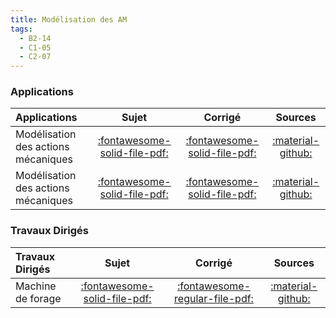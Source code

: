 ```yaml
---
title: Modélisation des AM 
tags:
  - B2-14
  - C1-05
  - C2-07
---
```


[comment]: <> (Généré automatiquement par ALL_PDF/make_markdown.py, creation_fichiers_activites)


### Applications 
 
| Applications | Sujet | Corrigé | Sources  | 
| :-------------- | :---: | :-----: | :------: | 
| Modélisation des actions mécaniques | [:fontawesome-solid-file-pdf:](https://xpessoles-cpge.fr/pdf/Cy_11_Ch_01_Application_01_Sujet.pdf) | [:fontawesome-solid-file-pdf:](https://xpessoles-cpge.fr/pdf/Cy_11_Ch_01_Application_01_Corrige.pdf) | [:material-github:](https://github.com/xpessoles/PSI_Cy_11_Statique_Revisions/tree/main/Chapitre_01_MAM/Cy_11_Ch_01_Application_01) | 
| Modélisation des actions mécaniques | [:fontawesome-solid-file-pdf:](https://xpessoles-cpge.fr/pdf/Cy_11_Ch_01_Application_02_Sujet.pdf) | [:fontawesome-solid-file-pdf:](https://xpessoles-cpge.fr/pdf/Cy_11_Ch_01_Application_02_Corrige.pdf) | [:material-github:](https://github.com/xpessoles/PSI_Cy_11_Statique_Revisions/tree/main/Chapitre_01_MAM/Cy_11_Ch_01_Application_02) | 

### Travaux Dirigés 
 
| Travaux Dirigés | Sujet | Corrigé | Sources  | 
| :-------------- | :---: | :-----: | :------: | 
| Machine de forage | [:fontawesome-solid-file-pdf:](https://xpessoles-cpge.fr/pdf/Cy_11_Ch_01_TD_01_Foreuse_Sujet.pdf) | [:fontawesome-regular-file-pdf:](https://xpessoles-cpge.fr/pdf/Cy_11_Ch_01_TD_01_Foreuse_Corrige.pdf) | [:material-github:](https://github.com/xpessoles/PSI_Cy_11_Statique_Revisions/tree/main/Chapitre_01_MAM/Cy_11_Ch_01_TD_01_Foreuse) | 



